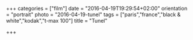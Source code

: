 +++
categories = ["film"]
date = "2016-04-19T19:29:54+02:00"
orientation = "portrait"
photo = "2016-04-19-tunel"
tags = ["paris","france","black & white","kodak","t-max 100"]
title = "Tunel"

+++
